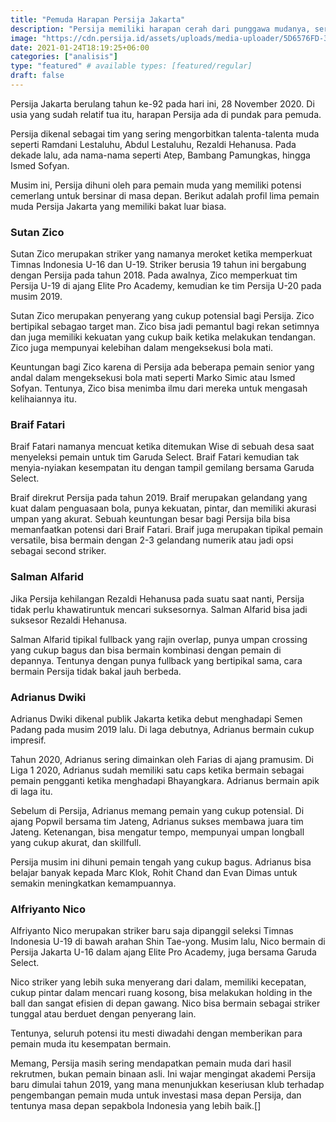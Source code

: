 ```yaml
---
title: "Pemuda Harapan Persija Jakarta"
description: "Persija memiliki harapan cerah dari punggawa mudanya, serta prospeknya ke depan"
image: "https://cdn.persija.id/assets/uploads/media-uploader/5D6576FD-301B-48E0-8667-F31F570C8A29.jpeg"
date: 2021-01-24T18:19:25+06:00
categories: ["analisis"]
type: "featured" # available types: [featured/regular]
draft: false
---
```


Persija Jakarta berulang tahun ke-92 pada hari ini, 28 November 2020. Di usia yang sudah relatif tua itu, harapan Persija ada di pundak para pemuda.

Persija dikenal sebagai tim yang sering mengorbitkan talenta-talenta muda seperti Ramdani Lestaluhu, Abdul Lestaluhu, Rezaldi Hehanusa. Pada dekade lalu, ada nama-nama seperti Atep, Bambang Pamungkas, hingga Ismed Sofyan.

Musim ini, Persija dihuni oleh para pemain muda yang memiliki potensi cemerlang untuk bersinar di masa depan. Berikut adalah profil lima pemain muda Persija Jakarta yang memiliki bakat luar biasa.

### Sutan Zico

Sutan Zico merupakan striker yang namanya meroket ketika memperkuat Timnas Indonesia U-16 dan U-19. Striker berusia 19 tahun ini bergabung dengan Persija pada tahun 2018. Pada awalnya, Zico memperkuat tim Persija U-19 di ajang Elite Pro Academy, kemudian ke tim Persija U-20 pada musim 2019.

Sutan Zico merupakan penyerang yang cukup potensial bagi Persija. Zico bertipikal sebagao target man. Zico bisa jadi pemantul bagi rekan setimnya dan juga memiliki kekuatan yang cukup baik ketika melakukan tendangan. Zico juga mempunyai kelebihan dalam mengeksekusi bola mati.

Keuntungan bagi Zico karena di Persija ada beberapa pemain senior yang andal dalam mengeksekusi bola mati seperti Marko Simic atau Ismed Sofyan. Tentunya, Zico bisa menimba ilmu dari mereka untuk mengasah kelihaiannya itu.

### Braif Fatari

Braif Fatari namanya mencuat ketika ditemukan Wise di sebuah desa saat menyeleksi pemain untuk tim Garuda Select. Braif Fatari kemudian tak menyia-nyiakan kesempatan itu dengan tampil gemilang bersama Garuda Select.

Braif direkrut Persija pada tahun 2019. Braif merupakan gelandang yang kuat dalam penguasaan bola, punya kekuatan, pintar, dan memiliki akurasi umpan yang akurat. Sebuah keuntungan besar bagi Persija bila bisa memanfaatkan potensi dari Braif Fatari. Braif juga merupakan tipikal pemain versatile, bisa bermain dengan 2-3 gelandang numerik atau jadi opsi sebagai second striker.

### Salman Alfarid

Jika Persija kehilangan Rezaldi Hehanusa pada suatu saat nanti, Persija tidak perlu khawatiruntuk mencari suksesornya. Salman Alfarid bisa jadi suksesor Rezaldi Hehanusa.

Salman Alfarid tipikal fullback yang rajin overlap, punya umpan crossing yang cukup bagus dan bisa bermain kombinasi dengan pemain di depannya. Tentunya dengan punya fullback yang bertipikal sama, cara bermain Persija tidak bakal jauh berbeda.

### Adrianus Dwiki

Adrianus Dwiki dikenal publik Jakarta ketika debut menghadapi Semen Padang pada musim 2019 lalu. Di laga debutnya, Adrianus bermain cukup impresif.

Tahun 2020, Adrianus sering dimainkan oleh Farias di ajang pramusim. Di Liga 1 2020, Adrianus sudah memiliki satu caps ketika bermain sebagai pemain pengganti ketika menghadapi Bhayangkara. Adrianus bermain apik di laga itu.

Sebelum di Persija, Adrianus memang pemain yang cukup potensial. Di ajang Popwil bersama tim Jateng, Adrianus sukses membawa juara tim Jateng. Ketenangan, bisa mengatur tempo, mempunyai umpan longball yang cukup akurat, dan skillfull.

Persija musim ini dihuni pemain tengah yang cukup bagus. Adrianus bisa belajar banyak kepada Marc Klok, Rohit Chand dan Evan Dimas untuk semakin meningkatkan kemampuannya.

### Alfriyanto Nico

Alfriyanto Nico merupakan striker baru saja dipanggil seleksi Timnas Indonesia U-19 di bawah arahan Shin Tae-yong. Musim lalu, Nico bermain di Persija Jakarta U-16 dalam ajang Elite Pro Academy, juga bersama Garuda Select.

Nico striker yang lebih suka menyerang dari dalam, memiliki kecepatan, cukup pintar dalam mencari ruang kosong, bisa melakukan holding in the ball dan sangat efisien di depan gawang. Nico bisa bermain sebagai striker tunggal atau berduet dengan penyerang lain.

Tentunya, seluruh potensi itu mesti diwadahi dengan memberikan para pemain muda itu kesempatan bermain.

Memang, Persija masih sering mendapatkan pemain muda dari hasil rekrutmen, bukan pemain binaan asli. Ini wajar mengingat akademi Persija baru dimulai tahun 2019, yang mana menunjukkan keseriusan klub terhadap pengembangan pemain muda untuk investasi masa depan Persija, dan tentunya masa depan sepakbola Indonesia yang lebih baik.[]